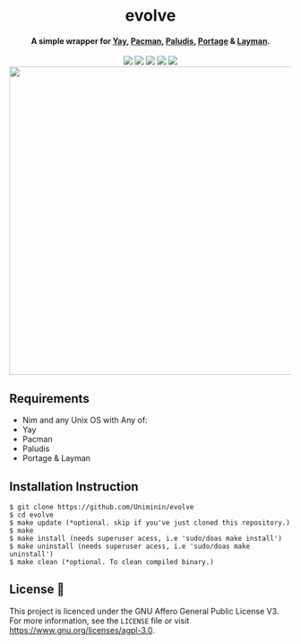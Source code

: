 <h1 align="center">
  evolve
</h1>
<h4 align="center">A simple wrapper for <a href=https://github.com/Jguer/yay/>Yay</a>, <a href=https://wiki.archlinux.org/index.php/pacman/>Pacman</a>, <a href=https://paludis.exherbo.org/>Paludis</a>, <a href=https://wiki.gentoo.org/wiki/Portage>Portage</a> & <a href=https://wiki.gentoo.org/wiki/Layman>Layman</a>.</h4>

<p align="center">
  <img src="https://img.shields.io/badge/Maintained%3F-Yes-green?style=for-the-badge">
  <img src="https://img.shields.io/github/license/Uniminin/evolve?style=for-the-badge">
  <img src="https://img.shields.io/github/issues/Uniminin/evolve?color=violet&style=for-the-badge">
  <img src="https://img.shields.io/github/stars/Uniminin/evolve?style=for-the-badge">
  <img src="https://img.shields.io/github/forks/Uniminin/evolve?color=teal&style=for-the-badge">
  <img src="https://github.com/Uniminin/evolve/blob/master/miscellaneous/evolve-logo.png" width="800" height="550"/>
</p>

## Requirements
* Nim and any Unix OS with Any of:
* Yay
* Pacman
* Paludis
* Portage & Layman

## Installation Instruction
```
$ git clone https://github.com/Uniminin/evolve
$ cd evolve
$ make update (*optional. skip if you've just cloned this repository.)
$ make
$ make install (needs superuser acess, i.e 'sudo/doas make install')
$ make uninstall (needs superuser acess, i.e 'sudo/doas make uninstall')
$ make clean (*optional. To clean compiled binary.)
```

## License :scroll:
This project is licenced under the GNU Affero General Public License V3. For more information, see the `LICENSE` file or visit https://www.gnu.org/licenses/agpl-3.0.
